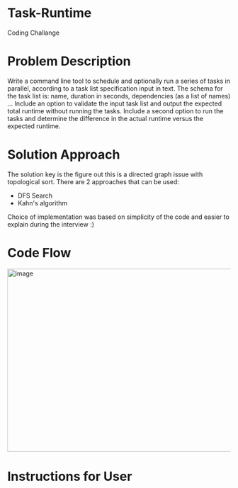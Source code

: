 # Task-Runtime
Coding Challange

# Problem Description
Write a command line tool to schedule and optionally run a series of tasks in parallel,
according to a task list specification input in text.
The schema for the task list is:
name, duration in seconds, dependencies (as a list of names)
...
Include an option to validate the input task list and output the expected total runtime
without running the tasks.
Include a second option to run the tasks and determine the difference in the actual
runtime versus the expected runtime.

# Solution Approach
The solution key is the figure out this is a directed graph issue with topological sort.
There are 2 approaches that can be used:
* DFS Search
* Kahn's algorithm

Choice of implementation was based on simplicity of the code and easier to explain during
the interview :)

# Code Flow
<img width="805" height="413" alt="image" src="https://github.com/user-attachments/assets/380b16f0-5313-47a9-86a9-88d046eaa64d" />


# Instructions for User


